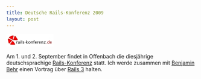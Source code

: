 ```yaml
---
title: Deutsche Rails-Konferenz 2009
layout: post
---
```

![Logo Rails-Konferenz in Frankfurt](/images/content/rails_konferenz_medium.jpg "Rails-Konferenz Frankfurt")

Am 1. und 2. September findet in Offenbach die diesjährige deutschsprachige <a href="http://www.rails-konferenz.de/">Rails-Konferenz</a> statt. Ich werde zusammen mit <a href="http://digitalbehr.de/">Benjamin Behr</a> einen Vortrag über <a href="http://rails-konferenz.de/programm/54/benjamin-behr-thorsten-boettger-rails-3r">Rails 3</a> halten.
